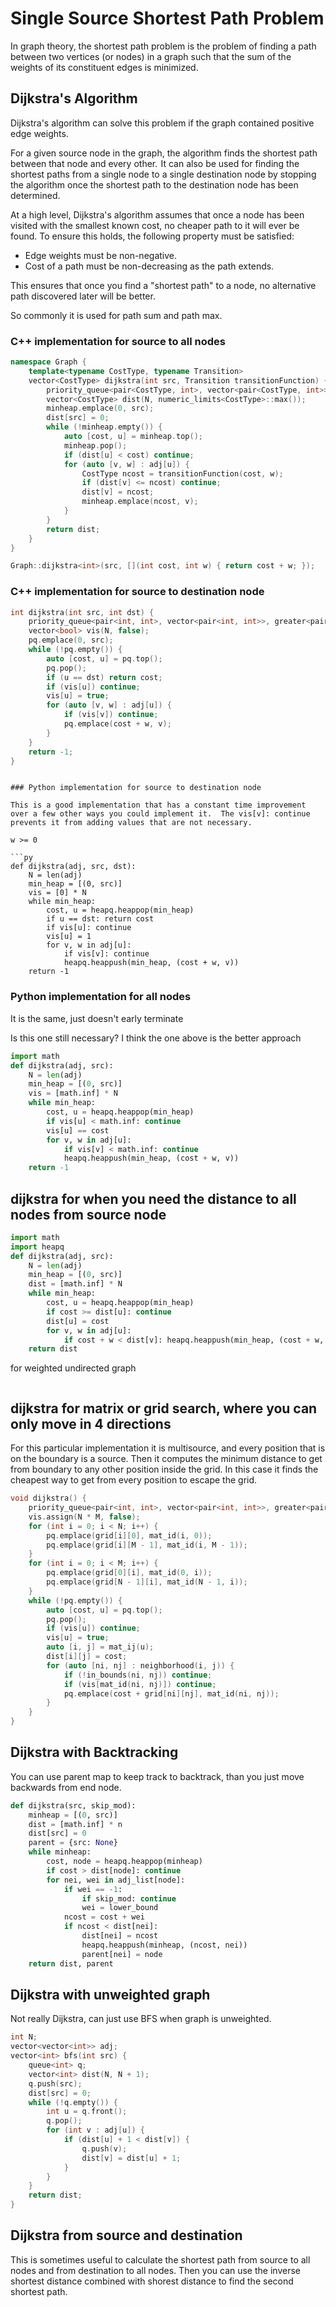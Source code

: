 # Single Source Shortest Path Problem

In graph theory, the shortest path problem is the problem of finding a path between two vertices (or nodes) in a graph such that the sum of the weights of its constituent edges is minimized.

## Dijkstra's Algorithm

Dijkstra's algorithm can solve this problem if the graph contained positive edge weights.

For a given source node in the graph, the algorithm finds the shortest path between that node and every other.  It can also be used for finding the shortest paths from a single node to a single destination node by stopping the algorithm once the shortest path to the destination node has been determined. 

At a high level, Dijkstra's algorithm assumes that once a node has been visited with the smallest known cost, no cheaper path to it will ever be found. To ensure this holds, the following property must be satisfied:

- Edge weights must be non-negative.
- Cost of a path must be non-decreasing as the path extends.

This ensures that once you find a "shortest path" to a node, no alternative path discovered later will be better.

So commonly it is used for path sum and path max. 

### C++ implementation for source to all nodes

```cpp
namespace Graph {
    template<typename CostType, typename Transition>
    vector<CostType> dijkstra(int src, Transition transitionFunction) {
        priority_queue<pair<CostType, int>, vector<pair<CostType, int>>, greater<pair<CostType, int>>> minheap;
        vector<CostType> dist(N, numeric_limits<CostType>::max());
        minheap.emplace(0, src);
        dist[src] = 0;
        while (!minheap.empty()) {
            auto [cost, u] = minheap.top();
            minheap.pop();
            if (dist[u] < cost) continue;
            for (auto [v, w] : adj[u]) {
                CostType ncost = transitionFunction(cost, w);
                if (dist[v] <= ncost) continue;
                dist[v] = ncost;
                minheap.emplace(ncost, v);
            }
        }
        return dist;
    }
}
```

```cpp
Graph::dijkstra<int>(src, [](int cost, int w) { return cost + w; });
```

### C++ implementation for source to destination node

```cpp
int dijkstra(int src, int dst) {
    priority_queue<pair<int, int>, vector<pair<int, int>>, greater<pair<int, int>>> pq;
    vector<bool> vis(N, false);
    pq.emplace(0, src);
    while (!pq.empty()) {
        auto [cost, u] = pq.top();
        pq.pop();
        if (u == dst) return cost;
        if (vis[u]) continue;
        vis[u] = true;
        for (auto [v, w] : adj[u]) {
            if (vis[v]) continue;
            pq.emplace(cost + w, v);
        }
    }
    return -1;
}
```
```

### Python implementation for source to destination node

This is a good implementation that has a constant time improvement over a few other ways you could implement it.  The vis[v]: continue prevents it from adding values that are not necessary.

w >= 0

```py
def dijkstra(adj, src, dst):
    N = len(adj)
    min_heap = [(0, src)]
    vis = [0] * N
    while min_heap:
        cost, u = heapq.heappop(min_heap)
        if u == dst: return cost
        if vis[u]: continue
        vis[u] = 1
        for v, w in adj[u]:
            if vis[v]: continue
            heapq.heappush(min_heap, (cost + w, v))
    return -1
```

### Python implementation for all nodes

It is the same, just doesn't early terminate

Is this one still necessary? I think the one above is the better approach

```py
import math
def dijkstra(adj, src):
    N = len(adj)
    min_heap = [(0, src)]
    vis = [math.inf] * N
    while min_heap:
        cost, u = heapq.heappop(min_heap)
        if vis[u] < math.inf: continue
        vis[u] == cost
        for v, w in adj[u]:
            if vis[v] < math.inf: continue
            heapq.heappush(min_heap, (cost + w, v))
    return -1
```

## dijkstra for when you need the distance to all nodes from source node

```py
import math
import heapq
def dijkstra(adj, src):
    N = len(adj)
    min_heap = [(0, src)]
    dist = [math.inf] * N
    while min_heap:
        cost, u = heapq.heappop(min_heap)
        if cost >= dist[u]: continue
        dist[u] = cost
        for v, w in adj[u]:
            if cost + w < dist[v]: heapq.heappush(min_heap, (cost + w, v))
    return dist
```

for weighted undirected graph

```cpp

```

## dijkstra for matrix or grid search, where you can only move in 4 directions

For this particular implementation it is multisource, and every position that is on the boundary is a source.  Then it computes the minimum distance to get from boundary to any other position inside the grid.  In this case it finds the cheapest way to get from every position to escape the grid.

```cpp
void dijkstra() {
    priority_queue<pair<int, int>, vector<pair<int, int>>, greater<pair<int, int>>> pq;
    vis.assign(N * M, false);
    for (int i = 0; i < N; i++) {
        pq.emplace(grid[i][0], mat_id(i, 0));
        pq.emplace(grid[i][M - 1], mat_id(i, M - 1));
    }
    for (int i = 0; i < M; i++) {
        pq.emplace(grid[0][i], mat_id(0, i));
        pq.emplace(grid[N - 1][i], mat_id(N - 1, i));
    }
    while (!pq.empty()) {
        auto [cost, u] = pq.top();
        pq.pop();
        if (vis[u]) continue;
        vis[u] = true;
        auto [i, j] = mat_ij(u);
        dist[i][j] = cost;
        for (auto [ni, nj] : neighborhood(i, j)) {
            if (!in_bounds(ni, nj)) continue;
            if (vis[mat_id(ni, nj)]) continue;
            pq.emplace(cost + grid[ni][nj], mat_id(ni, nj));
        }
    }
}
```

## Dijkstra with Backtracking

You can use parent map to keep track to backtrack, than you just move backwards from end node.

```py
def dijkstra(src, skip_mod):
    minheap = [(0, src)]
    dist = [math.inf] * n
    dist[src] = 0
    parent = {src: None}
    while minheap:
        cost, node = heapq.heappop(minheap)
        if cost > dist[node]: continue
        for nei, wei in adj_list[node]:
            if wei == -1:
                if skip_mod: continue
                wei = lower_bound
            ncost = cost + wei
            if ncost < dist[nei]:
                dist[nei] = ncost
                heapq.heappush(minheap, (ncost, nei))
                parent[nei] = node
    return dist, parent
```

## Dijkstra with unweighted graph

Not really Dijkstra, can just use BFS when graph is unweighted. 

```cpp
int N;
vector<vector<int>> adj;
vector<int> bfs(int src) {
    queue<int> q;
    vector<int> dist(N, N + 1);
    q.push(src);
    dist[src] = 0;
    while (!q.empty()) {
        int u = q.front();
        q.pop();
        for (int v : adj[u]) {
            if (dist[u] + 1 < dist[v]) {
                q.push(v);
                dist[v] = dist[u] + 1;
            }
        }
    }
    return dist;
}
```

## Dijkstra from source and destination

This is sometimes useful to calculate the shortest path from source to all nodes and from destination to all nodes.  Then you can use the inverse shortest distance combined with shorest distance to find the second shortest path.